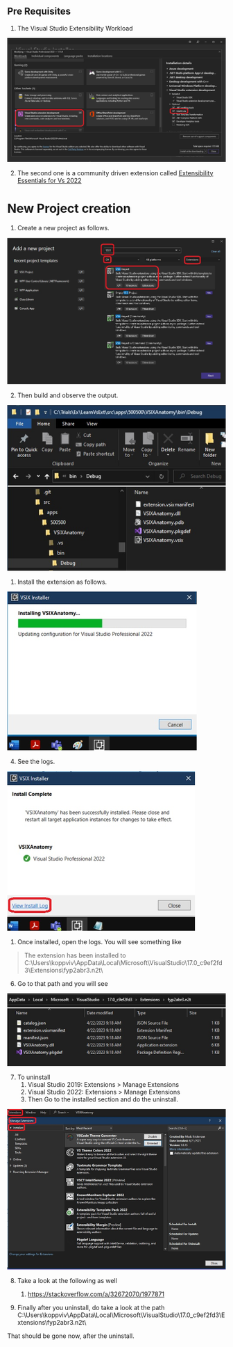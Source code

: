 ## Pre Requisites
1. The Visual Studio Extensibility Workload

![Visual Studio Extensibility Workload](./VsWorkload.jpg)

2. The second one is a community driven extension called 
[Extensibility Essentials for Vs 2022](https://marketplace.visualstudio.com/items?itemName=MadsKristensen.ExtensibilityEssentials2022)

# New Project creation

1. Create a new project as follows.

![New Project Template](./50NewProjectTemplate50.jpg)

2. Then build and observe the output.

![Build output](./60BuildOutput60.jpg)

1. Install the extension as follows.

![Extension installation](./70ExtensionInstallation70.jpg)

4. See the logs.

![Extension installation log](./80InstallLog80.jpg)

1. Once installed, open the logs. You will see something like

> The extension has been installed to C:\Users\koppviv\AppData\Local\Microsoft\VisualStudio\17.0_c9ef2fd3\Extensions\fyp2abr3.n2t\

6. Go to that path and you will see

![Extension Install location](./90InstallLocation90.jpg)

7. To uninstall 
   1. Visual Studio 2019: Extensions > Manage Extensions
   2. Visual Studio 2022: Extensions > Manage Extensions
   3. Then Go to the installed section and do the uninstall.
   
![Visual Stuion Managed Extensions dialog](./100ManagedExtensionsInVs2022100.jpg)


8. Take a look at the following as well
   1. https://stackoverflow.com/a/32672070/1977871

9. Finally after you uninstall, do take a look at the path C:\Users\koppviv\AppData\Local\Microsoft\VisualStudio\17.0_c9ef2fd3\Extensions\fyp2abr3.n2t\

That should be gone now, after the uninstall.

